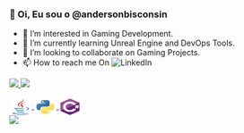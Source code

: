 ### 👋 Oi, Eu sou o @andersonbisconsin
- 👀 I’m interested in Gaming Development.
- 🌱 I’m currently learning Unreal Engine and DevOps Tools.
- 💞️ I’m looking to collaborate on Gaming Projects.
- 📫 How to reach me On ![LinkedIn][LinkedIn]

<div>
  <a href="https://github.com/andersonbisconsin">
  <img height="180em" src="https://github-readme-stats.vercel.app/api?username=andersonbisconsin&show_icons=true&theme=dark&include_all_commits=true&count_private=true"/>
  <img height="180em" src="https://github-readme-stats.vercel.app/api/top-langs/?username=andersonbisconsin&layout=compact&langs_count=7&theme=dark"/>
</div>

<div style="display: inline_block"><br>
  <img align="center" alt="And-Java" height="30" width="40" src="https://raw.githubusercontent.com/devicons/devicon/master/icons/java/java-original.svg">
  <img align="center" alt="And-Python" height="30" width="40" src="https://raw.githubusercontent.com/devicons/devicon/master/icons/python/python-original.svg">
  <img align="center" alt="And-Csharp" height="30" width="40" src="https://raw.githubusercontent.com/devicons/devicon/master/icons/csharp/csharp-original.svg">
</div>

<div>
  <a href="https://www.linkedin.com/in/anderson-da-silva-bisconsin-73349730" target="_blank"><img src="https://img.shields.io/badge/-LinkedIn-%230077B5?style=for-the-badge&logo=linkedin&logoColor=white" target="_blank"></a> 
</div>
  
[Stats]: https://github-readme-stats.vercel.app/api/pin/?username=andersonbisconsin&repo=github-readme-stats&cache_seconds=86400&theme=highcontrast
[LinkedIn]: https://www.linkedin.com/in/anderson-da-silva-bisconsin-73349730/
  
<!---
Referencia: 
  https://github.com/anuraghazra/github-readme-stats
  https://github.com/devicons/devicon/tree/master/icons
--->

